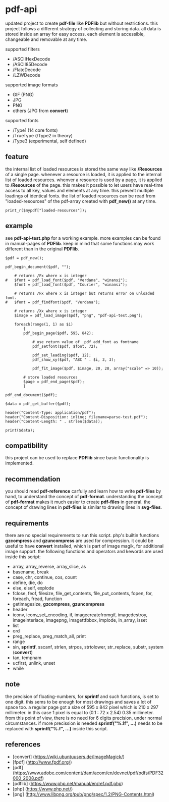 # pdf-api

updated project to create **pdf-file** like **PDFlib** but without restrictions.
this project follows a different strategy of collecting and storing data.
all data is stored inside an array for easy access.
each element is accessible, changeable and removable at any time.

supported filters
* /ASCIIHexDecode
* /ASCII85Decode
* /FlateDecode
* /LZWDecode

supported image formats
* GIF (PNG)
* JPG
* PNG
* others (JPG from **convert**)

supported fonts
* /Type1 (14 core fonts)
* /TrueType (/Type2 in theory)
* /Type3 (experimental, self defined)

## feature ##

the internal list of loaded resources is stored the same way like **/Resources** of a single page.
whenever a resource is loaded, it is applied to the internal list of loaded resources.
whenver a resource is used by a page, it is applied to **/Resources** of the page.
this makes it possible to let users have real-time access to all key, values and elements at any time.
this prevent multiple loadings of identical fonts.
the list of loaded resources can be read from "loaded-resources" of the pdf-array created with **pdf_new()** at any time.

    print_r($mypdf["loaded-resources"]);

## example ##

see **pdf-api-test.php** for a working example.
more examples can be found in manual-pages of **PDFlib**.
keep in mind that some functions may work different than in the original **PDFlib**.

	$pdf = pdf_new();

	pdf_begin_document($pdf, "");

		# returns /Fx where x is integer
	#	$font = pdf_load_font($pdf, "Verdana", "winansi");
		$font = pdf_load_font($pdf, "Courier", "winansi");

		# returns /Fx where x is integer but returns error on unloaded font.
	#	$font = pdf_findfont($pdf, "Verdana");

		# returns /Xx where x is integer
		$image = pdf_load_image($pdf, "png", "pdf-api-test.png");

		foreach(range(1, 1) as $i)
			{
			pdf_begin_page($pdf, 595, 842);

				# use return value of _pdf_add_font as fontname
				pdf_setfont($pdf, $font, 72);

				pdf_set_leading($pdf, 12);
				pdf_show_xy($pdf, "ABC " . $i, 3, 3);

				pdf_fit_image($pdf, $image, 20, 20, array("scale" => 10));

			# store loaded resources
			$page = pdf_end_page($pdf);
			}

	pdf_end_document($pdf);

	$data = pdf_get_buffer($pdf);

	header("Content-Type: application/pdf");
	header("Content-Disposition: inline; filename=parse-test.pdf");
	header("Content-Length: " . strlen($data));

	print($data);

## compatibility ##

this project can be used to replace **PDFlib** since basic functionality is implemented.

## recommendation ##

you should read **pdf-reference** carfully and learn how to write **pdf-files** by hand, to understand the concept of **pdf-format**.
understanding the concept of **pdf-format** makes it much easier to create **pdf-files** in general.
the concept of drawing lines in **pdf-files** is similar to drawing lines in **svg-files**.

## requirements ##

there are no special requirements to run this script.
php's builtin functions **gzcompress** and **gzuncompress** are used for compression.
it could be useful to have **convert** installed, which is part of image magik, for additional image support.
the following functions and operators and kewords are used inside this script:

* array, array_reverse, array_slice, as
* basename, break
* case, chr, continue, cos, count
* define, die, do
* else, elseif, explode
* fclose, feof, filesize, file_get_contents, file_put_contents, fopen, for, foreach, fread, function
* getimagesize, **gzcompress**, **gzuncompress**
* header
* iconv, iconv_set_encoding, if, imagecreatefromgif, imagedestroy, imageinterlace, imagepng, imagettfbbox, implode, in_array, isset
* list
* ord
* preg_replace, preg_match_all, print
* range
* sin, **sprintf**, sscanf, strlen, strpos, strtolower, str_replace, substr, system (**convert**)
* tan, tempnam
* ucfirst, unlink, unset
* while

## note ##

the precision of floating-numbers, for **sprintf** and such functions, is set to one digit.
this sems to be enough for most drawings and saves a lot of space too.
a regular page got a size of 595 x 842 pixel which is 210 x 297 millimeter.
in this case 1 pixel is equal to (0.1 : 72 x 2.54) 0.35 millimeter.
from this point of view, there is no need for 6 digits precision, under normal circumstances.
if more precission is needed **sprintf("%.1f", ...)** needs to be replaced with **sprintf("%.f", ...)** inside this script.

## references ##

* [convert] (https://wiki.ubuntuusers.de/ImageMagick/)
* [fpdf] (http://www.fpdf.org/)
* [pdf] (https://www.adobe.com/content/dam/acom/en/devnet/pdf/pdfs/PDF32000_2008.pdf)
* [pdflib] (https://www.php.net/manual/en/ref.pdf.php)
* [php] (https://www.php.net/)
* [png] (http://www.libpng.org/pub/png/spec/1.2/PNG-Contents.html)

